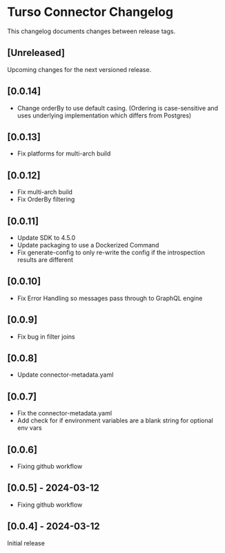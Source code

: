 # Turso Connector Changelog
This changelog documents changes between release tags.


## [Unreleased]
Upcoming changes for the next versioned release.

## [0.0.14]
* Change orderBy to use default casing. (Ordering is case-sensitive and uses underlying implementation which differs from Postgres)

## [0.0.13]
* Fix platforms for multi-arch build

## [0.0.12]
* Fix multi-arch build
* Fix OrderBy filtering

## [0.0.11]
* Update SDK to 4.5.0
* Update packaging to use a Dockerized Command
* Fix generate-config to only re-write the config if the introspection results are different

## [0.0.10]
* Fix Error Handling so messages pass through to GraphQL engine

## [0.0.9]
* Fix bug in filter joins

## [0.0.8]
* Update connector-metadata.yaml

## [0.0.7]
* Fix the connector-metadata.yaml
* Add check for if environment variables are a blank string for optional env vars

## [0.0.6]
* Fixing github workflow

## [0.0.5] - 2024-03-12
* Fixing github workflow

## [0.0.4] - 2024-03-12
Initial release